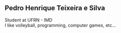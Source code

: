 ## Pedro Henrique Teixeira e Silva
Student at UFRN - IMD  
I like volleyball, programming, computer games, etc...
